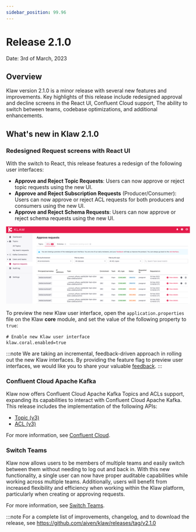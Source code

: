 ```yaml
---
sidebar_position: 99.96
---
```


# Release 2.1.0

Date: 3rd of March, 2023

## Overview

Klaw version 2.1.0 is a minor release with several new features and
improvements. Key highlights of this release include redesigned approval
and decline screens in the React UI, Confluent Cloud support, The
ability to switch between teams, codebase optimizations, and additional
enhancements.

## What's new in Klaw 2.1.0

### Redesigned Request screens with React UI

With the switch to React, this release features a redesign of the
following user interfaces:

- **Approve and Reject Topic Requests**: Users can now approve or
  reject topic requests using the new UI.
- **Approve and Reject Subscription Requests** (Producer/Consumer):
  Users can now approve or reject ACL requests for both producers and
  consumers using the new UI.
- **Approve and Reject Schema Requests**: Users can now approve or
  reject schema requests using the new UI.

![image](../../static/images/ApprovalRequestTopic-react.png)

To preview the new Klaw user interface, open the
`application.properties` file on the Klaw **core** module, and set the
value of the following property to `true`:

    # Enable new Klaw user interface
    klaw.coral.enabled=true

:::note
We are taking an incremental, feedback-driven approach in rolling out
the new Klaw interfaces. By providing the feature flag to preview user
interfaces, we would like you to share your valuable
[feedback](https://github.com/aiven/klaw/issues/new?assignees=&labels=&template=03_feature.md).
:::

### Confluent Cloud Apache Kafka

Klaw now offers Confluent Cloud Apache Kafka Topics and ACLs support, expanding
its capabilities to interact with Confluent Cloud Apache Kafka. This release
includes the implementation of the following APIs:

- [Topic
  (v3)](<https://docs.confluent.io/cloud/current/api.html#tag/Topic-(v3)>)
- [ACL
  (v3)](<https://docs.confluent.io/cloud/current/api.html#tag/ACL-(v3)>)

For more information, see [Confluent
Cloud](../../docs/HowTo/clusterconnectivity/confluent-cloud-kafka-cluster-ssl-protocol.md).

### Switch Teams

Klaw now allows users to be members of multiple teams and easily switch
between them without needing to log out and back in. With this new
functionality, a single user can now have proper auditable capabilities
while working across multiple teams. Additionally, users will benefit
from increased flexibility and efficiency when working within the Klaw
platform, particularly when creating or approving requests.

For more information, see [Switch
Teams](../../docs/Concepts/switch-teams.md).

:::note
For a complete list of improvements, changelog, and to download the
release, see <https://github.com/aiven/klaw/releases/tag/v2.1.0>
